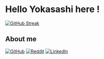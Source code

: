 #  Hello Yokasashi here !

[![GitHub Streak](https://streak-stats.demolab.com?user=Yokasashii&theme=elegant)](https://git.io/streak-stats)

## About me 

[![GitHub](https://img.shields.io/badge/GitHub-181717?style=for-the-badge&logo=github&logoColor=white)](https://github.com/VincGuerrini) 
[![Reddit](https://img.shields.io/badge/Reddit-FF4500?style=for-the-badge&logo=reddit&logoColor=white)](https://www.reddit.com/user/Yokasashii) 
[![LinkedIn](https://img.shields.io/badge/LinkedIn-0A66C2?style=for-the-badge&logo=linkedin&logoColor=white)](https://www.linkedin.com/in/vincent-guerrini-163920374) 
